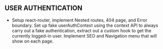 ## USER AUTHENTICATION

* Setup react-router, implement Nested routes, 404 page, and Error boundary. Set up fake userAuthContext using the context API to always carry out a fake authentication, extract out a custom hook to get the currently logged-in user. Implement SEO and Navigation menu that will show on each page.